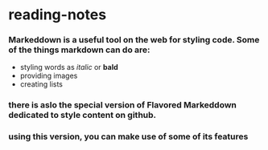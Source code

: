 # reading-notes
### Markeddown is a useful tool on the web for styling code.  Some of the things markdown can do are:
* styling words as *italic* or **bald**
* providing images
* creating lists
### there is aslo the special version of Flavored Markeddown dedicated to style content on github.
### using this version, you can make use of some of its features 
